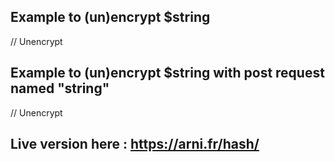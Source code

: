 ## Example to (un)encrypt $string

<?php 

include 'function.php';

$string = 'Hey';

echo mdp($string, 'lisible');  // encrypt "Hey"

?>

// Unencrypt 

<?php 

include 'function.php';

$string = 'Djoceicecoe';

echo mdp($string, 'illisible');  // unencrypt "Djoceicecoe" to "Hey"

?>

## Example to (un)encrypt $string with post request named "string"

<?php 

include 'function.php';

echo mdp($_POST["string"], 'illisible');  // unencrypt "$_POST["string"]"

?>

// Unencrypt 

<?php 

include 'function.php';

echo mdp($_POST["string"], 'lisible');  // encrypt "$_POST["string"]"

?>

## Live version here : https://arni.fr/hash/

